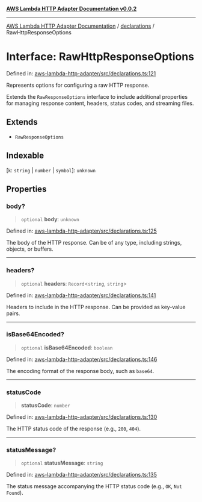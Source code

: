 [**AWS Lambda HTTP Adapter Documentation v0.0.2**](../../README.md)

***

[AWS Lambda HTTP Adapter Documentation](../../modules.md) / [declarations](../README.md) / RawHttpResponseOptions

# Interface: RawHttpResponseOptions

Defined in: [aws-lambda-http-adapter/src/declarations.ts:121](https://github.com/stonemjs/aws-lambda-http-adapter/blob/f289dee0aae635648af98bb65369a05e133b69bc/src/declarations.ts#L121)

Represents options for configuring a raw HTTP response.

Extends the `RawResponseOptions` interface to include additional properties
for managing response content, headers, status codes, and streaming files.

## Extends

- `RawResponseOptions`

## Indexable

\[`k`: `string` \| `number` \| `symbol`\]: `unknown`

## Properties

### body?

> `optional` **body**: `unknown`

Defined in: [aws-lambda-http-adapter/src/declarations.ts:125](https://github.com/stonemjs/aws-lambda-http-adapter/blob/f289dee0aae635648af98bb65369a05e133b69bc/src/declarations.ts#L125)

The body of the HTTP response. Can be of any type, including strings, objects, or buffers.

***

### headers?

> `optional` **headers**: `Record`\<`string`, `string`\>

Defined in: [aws-lambda-http-adapter/src/declarations.ts:141](https://github.com/stonemjs/aws-lambda-http-adapter/blob/f289dee0aae635648af98bb65369a05e133b69bc/src/declarations.ts#L141)

Headers to include in the HTTP response.
Can be provided as key-value pairs.

***

### isBase64Encoded?

> `optional` **isBase64Encoded**: `boolean`

Defined in: [aws-lambda-http-adapter/src/declarations.ts:146](https://github.com/stonemjs/aws-lambda-http-adapter/blob/f289dee0aae635648af98bb65369a05e133b69bc/src/declarations.ts#L146)

The encoding format of the response body, such as `base64`.

***

### statusCode

> **statusCode**: `number`

Defined in: [aws-lambda-http-adapter/src/declarations.ts:130](https://github.com/stonemjs/aws-lambda-http-adapter/blob/f289dee0aae635648af98bb65369a05e133b69bc/src/declarations.ts#L130)

The HTTP status code of the response (e.g., `200`, `404`).

***

### statusMessage?

> `optional` **statusMessage**: `string`

Defined in: [aws-lambda-http-adapter/src/declarations.ts:135](https://github.com/stonemjs/aws-lambda-http-adapter/blob/f289dee0aae635648af98bb65369a05e133b69bc/src/declarations.ts#L135)

The status message accompanying the HTTP status code (e.g., `OK`, `Not Found`).
